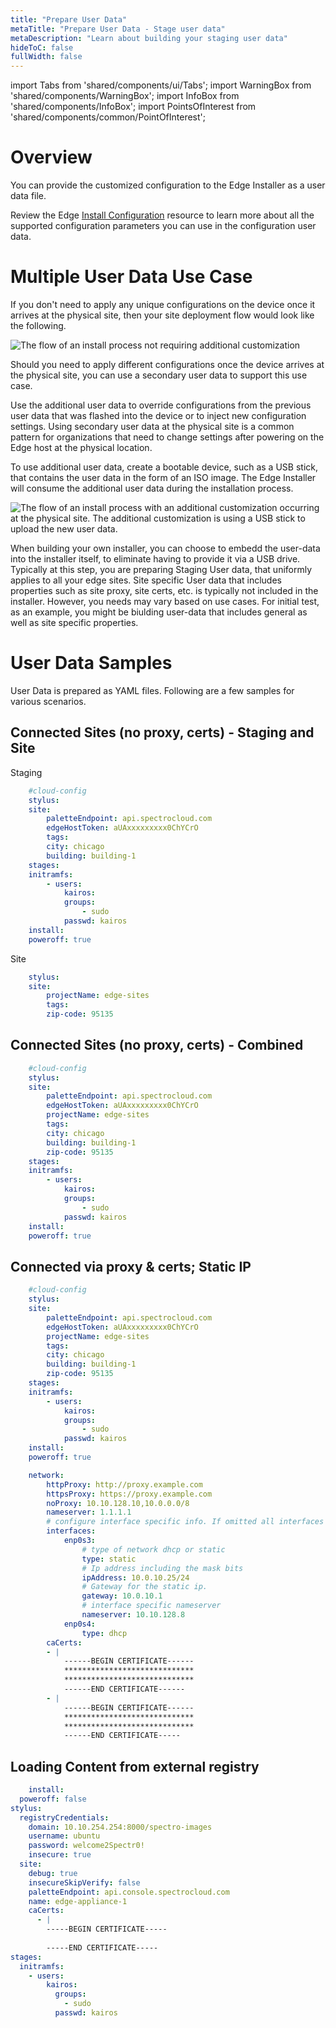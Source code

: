 ```yaml
---
title: "Prepare User Data"
metaTitle: "Prepare User Data - Stage user data"
metaDescription: "Learn about building your staging user data"
hideToC: false
fullWidth: false
---
```


import Tabs from 'shared/components/ui/Tabs';
import WarningBox from 'shared/components/WarningBox';
import InfoBox from 'shared/components/InfoBox';
import PointsOfInterest from 'shared/components/common/PointOfInterest';

# Overview

 You can provide the customized configuration to the Edge Installer as a user data file.

<InfoBox>

Review the Edge [Install Configuration](/clusters/edge/edge-configuration/installer-reference) resource to learn more about all the supported configuration parameters you can use in the configuration user data.

</InfoBox>

# Multiple User Data Use Case

If you don't need to apply any unique configurations on the device once it arrives at the physical site, then your site deployment flow would look like the following.

![The flow of an install process not requiring additional customization](/clusters_site-deployment_prepare-edge-configuration_install-flow.png)

Should you need to apply different configurations once the device arrives at the physical site, you can use a secondary user data to support this use case.

Use the additional user data to override configurations from the previous user data that was flashed into the device or to inject new configuration settings. Using secondary user data at the physical site is a common pattern for organizations that need to change settings after powering on the Edge host at the physical location.

To use additional user data, create a bootable device, such as a USB stick, that contains the user data in the form of an ISO image. The Edge Installer will consume the additional user data during the installation process.

![The flow of an install process with an additional customization occurring at the physical site. The additional customization is using a USB stick to upload the new user data.](/clusters_site-deployment_prepare-edge-configuration_install-flow-with-more-user-data.png)

When building your own installer, you can choose to embedd the user-data into the installer itself, to eliminate having to provide it via a USB drive. Typically at this step, you are preparing Staging User data, that uniformly applies to all your edge sites. Site specific User data that includes properties such as site proxy, site certs, etc. is typically not included in the installer. However, you needs may vary based on use cases. For initial test, as an example, you might be biulding user-data that includes general as well as site specific properties.

# User Data Samples

User Data is prepared as YAML files. Following are a few samples for various scenarios.

## Connected Sites (no proxy, certs) - Staging and Site

Staging

```yaml
    #cloud-config
    stylus:
    site:
        paletteEndpoint: api.spectrocloud.com
        edgeHostToken: aUAxxxxxxxxx0ChYCrO
        tags:
        city: chicago
        building: building-1
    stages:
    initramfs:
        - users:
            kairos:
            groups:
                - sudo
            passwd: kairos
    install:
    poweroff: true
```

Site

```yaml
    stylus:
    site:
        projectName: edge-sites
        tags:
        zip-code: 95135
```

## Connected Sites (no proxy, certs) - Combined

```yaml
    #cloud-config
    stylus:
    site:
        paletteEndpoint: api.spectrocloud.com
        edgeHostToken: aUAxxxxxxxxx0ChYCrO
        projectName: edge-sites
        tags:
        city: chicago
        building: building-1
        zip-code: 95135
    stages:
    initramfs:
        - users:
            kairos:
            groups:
                - sudo
            passwd: kairos
    install:
    poweroff: true
```

## Connected via proxy & certs; Static IP

```yaml
    #cloud-config
    stylus:
    site:
        paletteEndpoint: api.spectrocloud.com
        edgeHostToken: aUAxxxxxxxxx0ChYCrO
        projectName: edge-sites
        tags:
        city: chicago
        building: building-1
        zip-code: 95135
    stages:
    initramfs:
        - users:
            kairos:
            groups:
                - sudo
            passwd: kairos
    install:
    poweroff: true

    network:
        httpProxy: http://proxy.example.com
        httpsProxy: https://proxy.example.com
        noProxy: 10.10.128.10,10.0.0.0/8    
        nameserver: 1.1.1.1
        # configure interface specific info. If omitted all interfaces will default to dhcp
        interfaces:
            enp0s3:
                # type of network dhcp or static
                type: static
                # Ip address including the mask bits
                ipAddress: 10.0.10.25/24
                # Gateway for the static ip.
                gateway: 10.0.10.1
                # interface specific nameserver
                nameserver: 10.10.128.8
            enp0s4:
                type: dhcp 
        caCerts:
        - |
            ------BEGIN CERTIFICATE------
            *****************************
            *****************************
            ------END CERTIFICATE------
        - |
            ------BEGIN CERTIFICATE------
            *****************************
            *****************************
            ------END CERTIFICATE-----
```

## Loading Content from external registry

```yaml
    install:
  poweroff: false
stylus:
  registryCredentials:
    domain: 10.10.254.254:8000/spectro-images
    username: ubuntu
    password: welcome2Spectr0!
    insecure: true
  site:
    debug: true
    insecureSkipVerify: false
    paletteEndpoint: api.console.spectrocloud.com
    name: edge-appliance-1
    caCerts:
      - |
        -----BEGIN CERTIFICATE-----
        
        -----END CERTIFICATE-----
stages:
  initramfs:
    - users:
        kairos:
          groups:
            - sudo
          passwd: kairos
```
